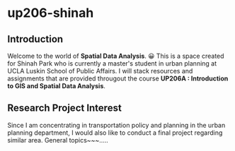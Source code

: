 # up206-shinah


## Introduction

Welcome to the world of **Spatial Data Analysis**. :grinning:
This is a space created for Shinah Park who is currently a master's student in urban planning at UCLA Luskin School of Public Affairs.
I will stack resources and assignments that are provided througout the course **UP206A : Introduction to GIS and Spatial Data Analysis**.

## Research Project Interest
Since I am concentrating in transportation policy and planning in the urban planning department, I would also like to conduct a final project regarding similar area. General topics~~~.....

## 
